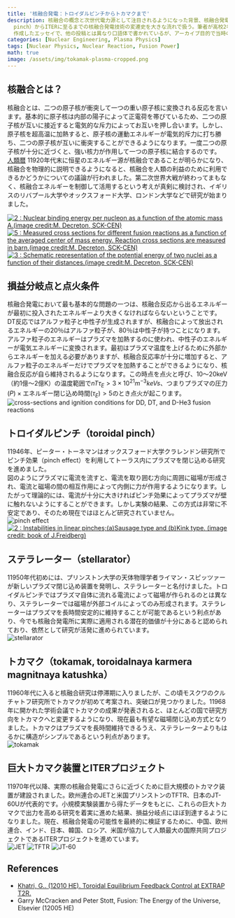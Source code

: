 ```yaml
---
title: '核融合発電：トロイダルピンチからトカマクまで'
description: 核融合の概念と次世代電力源として注目されるようになった背景、核融合発電の商用化のために達成すべき技術的目標、そしてトロイダルピンチ（toroidal
  pinch）からITERに至るまでの核融合発電技術の変遷史を大きな流れで扱う。筆者が高校2年生の時に校内の科学サークル活動のために
  作成したエッセイで、他の投稿とは異なり口語体で書かれているが、アーカイブ目的で当時の原文そのままアップロードしたことを明らかにする。
categories: [Nuclear Engineering, Plasma Physics]
tags: [Nuclear Physics, Nuclear Reaction, Fusion Power]
math: true
image: /assets/img/tokamak-plasma-cropped.png
---
```

## 核融合とは？
核融合とは、二つの原子核が衝突して一つの重い原子核に変換される反応を言います。基本的に原子核は内部の陽子によって正電荷を帯びているため、二つの原子核が互いに接近すると電気的な斥力によってお互いを押し合います。しかし、原子核を超高温に加熱すると、原子核の運動エネルギーが電気的斥力に打ち勝ち、二つの原子核が互いに衝突することができるようになります。一度二つの原子核が十分に近づくと、強い核力が作用して一つの原子核に結合するのです。  
[人類暦](https://en.wikipedia.org/wiki/Holocene_calendar) 11920年代末に恒星のエネルギー源が核融合であることが明らかになり、核融合を物理的に説明できるようになると、核融合を人類の利益のために利用できるかどうかについての議論が行われました。第二次世界大戦が終わってまもなく、核融合エネルギーを制御して活用するという考えが真剣に検討され、イギリスのリバプール大学やオックスフォード大学、ロンドン大学などで研究が始まりました。

<a href="https://www.researchgate.net/figure/Nuclear-binding-energy-per-nucleon-as-a-function-of-the-atomic-mass-Aimage-creditM_fig2_275003974"><img src="https://www.researchgate.net/profile/G_Khatri/publication/275003974/figure/fig2/AS:311308386881537@1451233111244/Nuclear-binding-energy-per-nucleon-as-a-function-of-the-atomic-mass-Aimage-creditM.png" alt="2 : Nuclear binding energy per nucleon as a function of the atomic mass A.(image credit:M. Decreton, SCK-CEN)"/></a>
<a href="https://www.researchgate.net/figure/Measured-cross-sections-for-different-fusion-reactions-as-a-function-of-the-averaged_fig5_275003974"><img src="https://www.researchgate.net/profile/G_Khatri/publication/275003974/figure/fig5/AS:311308386881540@1451233111335/Measured-cross-sections-for-different-fusion-reactions-as-a-function-of-the-averaged.png" alt="5 : Measured cross sections for different fusion reactions as a function of the averaged center of mass energy. Reaction cross sections are measured in barn.(image credit:M. Decreton, SCK-CEN)"/></a>
<a href="https://www.researchgate.net/figure/Schematic-representation-of-the-potential-energy-of-two-nuclei-as-a-function-of-their_fig3_275003974"><img src="https://www.researchgate.net/profile/G_Khatri/publication/275003974/figure/fig3/AS:311308386881538@1451233111275/Schematic-representation-of-the-potential-energy-of-two-nuclei-as-a-function-of-their.png" alt="3 : Schematic representation of the potential energy of two nuclei as a function of their distances.(image credit:M. Decreton, SCK-CEN)"/></a>

## 損益分岐点と点火条件
核融合発電において最も基本的な問題の一つは、核融合反応から出るエネルギーが最初に投入されたエネルギーより大きくなければならないということです。DT反応ではアルファ粒子と中性子が生成されますが、核融合によって放出されるエネルギーの20％はアルファ粒子が、80％は中性子が持つことになります。アルファ粒子のエネルギーはプラズマを加熱するのに使われ、中性子のエネルギーが電気エネルギーに変換されます。最初はプラズマ温度を上げるために外部からエネルギーを加える必要がありますが、核融合反応率が十分に増加すると、アルファ粒子のエネルギーだけでプラズマを加熱することができるようになり、核融合反応が自ら維持されるようになります。この時点を点火と呼び、10～20keV（約1億～2億K）の温度範囲で$nT\tau_{E} > 3 \times 10^{21} m^{-3} keVs$、つまり$\text{プラズマの圧力}(P) \times \text{エネルギー閉じ込め時間}(\tau_{E}) > 5$のとき点火が起こります。  
![cross-sections and ignition conditions for DD, DT, and D-He3 fusion reactions](/assets/img/fusion-power/cross-sections.png)

## トロイダルピンチ（toroidal pinch）
11946年、ピーター・トーネマンはオックスフォード大学クラレンドン研究所でピンチ効果（pinch effect）を利用してトーラス内にプラズマを閉じ込める研究を進めました。  
図のようにプラズマに電流を流すと、電流を取り囲む方向に周囲に磁場が形成され、電流と磁場の間の相互作用によって内側に力が作用するようになります。したがって理論的には、電流が十分に大きければピンチ効果によってプラズマが壁に触れないようにすることができます。しかし実験の結果、この方式は非常に不安定であり、そのため現在ではほとんど研究されていません。  
![pinch effect](/assets/img/fusion-power/pinch-effect.png)  
<a href="https://www.researchgate.net/figure/Instabilities-in-linear-pinchesaSausage-type-and-bKink-type-image-credit-book_fig9_275003974"><img src="https://www.researchgate.net/profile/G_Khatri/publication/275003974/figure/fig9/AS:311308386881544@1451233111528/Instabilities-in-linear-pinchesaSausage-type-and-bKink-type-image-credit-book.png" alt="2 : Instabilities in linear pinches;(a)Sausage type and (b)Kink type. (image credit: book of J.Freidberg)"/></a>

## ステラレーター（stellarator）
11950年代初めには、プリンストン大学の天体物理学者ライマン・スピッツァーが新しいプラズマ閉じ込め装置を発明し、ステラレーターと名付けました。トロイダルピンチではプラズマ自体に流れる電流によって磁場が作られるのとは異なり、ステラレーターでは磁場が外部コイルによってのみ形成されます。ステラレーターはプラズマを長時間安定的に維持することが可能であるという利点があり、今でも核融合発電所に実際に適用される潜在的価値が十分にあると認められており、依然として研究が活発に進められています。  
![stellarator](/assets/img/fusion-power/stellarator.png)

## トカマク（tokamak, toroidalnaya karmera magnitnaya katushka）
11960年代に入ると核融合研究は停滞期に入りましたが、この頃モスクワのクルチャトフ研究所でトカマクが初めて考案され、突破口が見つかりました。11968年に開かれた学術会議でトカマクの成果が発表されると、ほとんどの国で研究方向をトカマクへと変更するようになり、現在最も有望な磁場閉じ込め方式となりました。トカマクはプラズマを長時間維持できるうえ、ステラレーターよりもはるかに構造がシンプルであるという利点があります。  
![tokamak](/assets/img/fusion-power/tokamak.png)

## 巨大トカマク装置とITERプロジェクト
11970年代以降、実際の核融合発電にさらに近づくために巨大規模のトカマク装置が建設されました。欧州連合のJETと米国プリンストンのTFTR、日本のJT-60Uが代表的です。小規模実験装置から得たデータをもとに、これらの巨大トカマクで出力を高める研究を着実に進めた結果、損益分岐点にほぼ到達するようになりました。現在、核融合発電の可能性を最終的に検証するために、中国、欧州連合、インド、日本、韓国、ロシア、米国が協力して人類最大の国際共同プロジェクトであるITERプロジェクトを進めています。  
![JET](/assets/img/fusion-power/JET.png)
![TFTR](/assets/img/fusion-power/TFTR.png)
![JT-60](/assets/img/fusion-power/JT-60.png)

## References
- [Khatri, G.. (12010 HE). Toroidal Equilibrium Feedback Control at EXTRAP T2R.](https://www.researchgate.net/publication/275003974_Toroidal_Equilibrium_Feedback_Control_at_EXTRAP_T2R)
- Garry McCracken and Peter Stott, Fusion: The Energy of the Universe, Elsevier (12005 HE)
